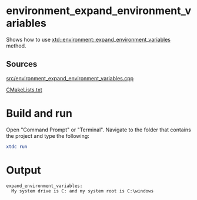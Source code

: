 # environment_expand_environment_variables

Shows how to use [xtd::environment::expand_environment_variables](https://gammasoft71.github.io/xtd/reference_guides/latest/classxtd_1_1environment.html#aafe787566bc6c20c39491e295c2b48a7) method.

## Sources

[src/environment_expand_environment_variables.cpp](src/environment_expand_environment_variables.cpp)

[CMakeLists.txt](CMakeLists.txt)

# Build and run

Open "Command Prompt" or "Terminal". Navigate to the folder that contains the project and type the following:

```cmake
xtdc run
```

# Output

```
expand_environment_variables:
  My system drive is C: and my system root is C:\windows
```
